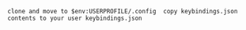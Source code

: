 `clone and move to $env:USERPROFILE/.config 
copy keybindings.json contents to your user keybindings.json`
